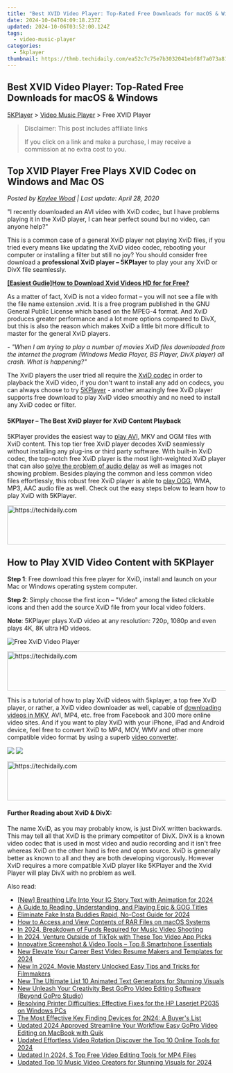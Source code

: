 ```yaml
---
title: "Best XVID Video Player: Top-Rated Free Downloads for macOS & Windows"
date: 2024-10-04T04:09:18.237Z
updated: 2024-10-06T03:52:00.124Z
tags:
  - video-music-player
categories:
  - 5kplayer
thumbnail: https://thmb.techidaily.com/ea52c7c75e7b3032041ebf8f7a073a81be868964630fead8d644714b724c8d98.jpg
---
```


## Best XVID Video Player: Top-Rated Free Downloads for macOS & Windows

[5KPlayer](https://tools.techidaily.com/5kplayer/products/) \> [Video Music Player](https://tools.techidaily.com/5kplayer/video-music-player/) \> Free XVID Player

>  Disclaimer: This post includes affiliate links
>
>  If you click on a link and make a purchase, I may receive a commission at no extra cost to you.
>

## Top XVID Player Free Plays XVID Codec on Windows and Mac OS

 _Posted by [Kaylee Wood](https://www.quora.com/profile/Amanda-Hu-21) | Last update: April 28, 2020_

"I recently downloaded an AVI video with XviD codec, but I have problems playing it in the XviD player, I can hear perfect sound but no video, can anyone help?"

This is a common case of a general XviD player not playing XviD files, if you tried every means like updating the XviD video codec, rebooting your computer or installing a filter but still no joy? You should consider free download a **professional XviD player – 5KPlayer** to play your any XviD or DivX file seamlessly.

**[\[Easiest Gudie\]How to Download Xvid Videos HD for for Free?](https://tools.techidaily.com/5kplayer/youtube-download/)**

As a matter of fact, XviD is not a video format – you will not see a file with the file name extension .xvid. It is a free program published in the GNU General Public License which based on the MPEG-4 format. And XviD produces greater performance and a lot more options compared to DivX, but this is also the reason which makes XviD a little bit more difficult to master for the general XviD players.

_\- "When I am trying to play a number of movies XviD files downloaded from the internet the program (Windows Media Player, BS Player, DivX player) all crash. What is happening?"_ 

 The XviD players the user tried all require the [XviD codec](https://tools.techidaily.com/5kplayer/video-music-player/) in order to playback the XviD video, if you don't want to install any add on codecs, you can always choose to try [5KPlayer](https://tools.techidaily.com/5kplayer/products/) \- another amazingly free XviD player supports free download to play XviD video smoothly and no need to install any XviD codec or filter.

#### **5KPlayer – The Best XviD player for XviD Content Playback**

5KPlayer provides the easiest way to [play AVI](https://tools.techidaily.com/5kplayer/video-music-player/), MKV and OGM files with XviD content. This top tier free XviD player decodes XviD seamlessly without installing any plug-ins or third party software. With built-in XviD codec, the top-notch free XviD player is the most light-weighted XviD player that can also [solve the problem of audio delay](https://tools.techidaily.com/5kplayer/video-music-player/) as well as images not showing problem. Besides playing the common and less common video files effortlessly, this robust free XviD player is able to [play OGG](https://tools.techidaily.com/5kplayer/video-music-player/), WMA, MP3, AAC audio file as well. Check out the easy steps below to learn how to play XviD with 5KPlayer. 

<!-- affiliate ads begin -->
<a href="https://appsumo.8odi.net/c/5597632/2105864/7443" target="_top" id="2105864">
  <img src="//a.impactradius-go.com/display-ad/7443-2105864" border="0" alt="https://techidaily.com" width="728" height="90"/>
</a>
<img height="0" width="0" src="https://appsumo.8odi.net/i/5597632/2105864/7443" style="position:absolute;visibility:hidden;" border="0" />
<!-- affiliate ads end -->

## How to Play XVID Video Content with 5KPlayer

**Step 1**: Free download this free player for XviD, install and launch on your Mac or Windows operating system computer. 

**Step 2**: Simply choose the first icon – "Video" among the listed clickable icons and then add the source XviD file from your local video folders. 

**Note**: 5KPlayer plays XviD video at any resolution: 720p, 1080p and even plays 4K, 8K ultra HD videos. 

![Free XviD Video Player](https://www.5kplayer.com/video-music-player/img/free-4k-video-player-02.jpg) 

<!-- affiliate ads begin -->
<a href="https://unicoeye.pxf.io/c/5597632/2148774/18498" target="_top" id="2148774">
  <img src="//a.impactradius-go.com/display-ad/18498-2148774" border="0" alt="https://techidaily.com" width="728" height="90"/>
</a>
<img height="0" width="0" src="https://unicoeye.pxf.io/i/5597632/2148774/18498" style="position:absolute;visibility:hidden;" border="0" />
<!-- affiliate ads end -->

This is a tutorial of how to play XviD videos with 5kplayer, a top free XviD player, or rather, a XviD video downloader as well, capable of [downloading videos in MKV](https://tools.techidaily.com/5kplayer/youtube-download/), AVI, MP4, etc. free from Facebook and 300 more online video sites. And if you want to play XviD with your iPhone, iPad and Android device, feel free to convert XviD to MP4, MOV, WMV and other more compatible video format by using a superb [video converter](https://tools.techidaily.com/5kplayer/products/). 

[![](https://www.5kplayer.com/video-music-player/../button/freedownwhitewin.png)](https://tools.techidaily.com/5kplayer/products/) [![](https://www.5kplayer.com/video-music-player/../button/freedownbackmac.png)](https://tools.techidaily.com/5kplayer/products/) 

<!-- affiliate ads begin -->
<a href="https://appsumo.8odi.net/c/5597632/2094483/7443" target="_top" id="2094483">
  <img src="//a.impactradius-go.com/display-ad/7443-2094483" border="0" alt="https://techidaily.com" width="728" height="90"/>
</a>
<img height="0" width="0" src="https://appsumo.8odi.net/i/5597632/2094483/7443" style="position:absolute;visibility:hidden;" border="0" />
<!-- affiliate ads end -->

#### **Further Reading about XviD & DivX:**

The name XviD, as you may probably know, is just DivX written backwards. This may tell all that XviD is the primary competitor of DivX. DivX is a known video codec that is used in most video and audio recording and it isn't free whereas XviD on the other hand is free and open source. XviD is generally better as known to all and they are both developing vigorously. However XviD requires a more compatible XviD player like 5KPlayer and the Xvid Player will play DivX with no problem as well.

<ins class="adsbygoogle"
     style="display:block"
     data-ad-format="autorelaxed"
     data-ad-client="ca-pub-7571918770474297"
     data-ad-slot="1223367746"></ins>

<ins class="adsbygoogle"
     style="display:block"
     data-ad-client="ca-pub-7571918770474297"
     data-ad-slot="8358498916"
     data-ad-format="auto"
     data-full-width-responsive="true"></ins>

<span class="atpl-alsoreadstyle">Also read:</span>
<div><ul>
<li><a href="https://fox-blue.techidaily.com/new-breathing-life-into-your-ig-story-text-with-animation-for-2024/"><u>[New] Breathing Life Into Your IG Story Text with Animation for 2024</u></a></li>
<li><a href="https://games-able.techidaily.com/a-guide-to-reading-understanding-and-playing-epic-and-gog-titles/"><u>A Guide to Reading, Understanding, and Playing Epic & GOG Titles</u></a></li>
<li><a href="https://instagram-video-recordings.techidaily.com/eliminate-fake-insta-buddies-rapid-no-cost-guide-for-2024/"><u>Eliminate Fake Insta Buddies Rapid, No-Cost Guide for 2024</u></a></li>
<li><a href="https://techno-recovery.techidaily.com/how-to-access-and-view-contents-of-rar-files-on-macos-systems/"><u>How to Access and View Contents of RAR Files on macOS Systems</u></a></li>
<li><a href="https://extra-information.techidaily.com/in-2024-breakdown-of-funds-required-for-music-video-shooting/"><u>In 2024, Breakdown of Funds Required for Music Video Shooting</u></a></li>
<li><a href="https://tiktok-video-recordings.techidaily.com/in-2024-venture-outside-of-tiktok-with-these-top-video-app-picks/"><u>In 2024, Venture Outside of TikTok with These Top Video App Picks</u></a></li>
<li><a href="https://extra-information.techidaily.com/innovative-screenshot-and-video-tools-top-8-smartphone-essentials/"><u>Innovative Screenshot & Video Tools – Top 8 Smartphone Essentials</u></a></li>
<li><a href="https://video-ai-editor.techidaily.com/new-elevate-your-career-best-video-resume-makers-and-templates-for-2024/"><u>New Elevate Your Career Best Video Resume Makers and Templates for 2024</u></a></li>
<li><a href="https://video-ai-editor.techidaily.com/new-in-2024-movie-mastery-unlocked-easy-tips-and-tricks-for-filmmakers/"><u>New In 2024, Movie Mastery Unlocked Easy Tips and Tricks for Filmmakers</u></a></li>
<li><a href="https://video-ai-editor.techidaily.com/new-the-ultimate-list-10-animated-text-generators-for-stunning-visuals/"><u>New The Ultimate List 10 Animated Text Generators for Stunning Visuals</u></a></li>
<li><a href="https://video-ai-editor.techidaily.com/new-unleash-your-creativity-best-gopro-video-editing-software-beyond-gopro-studio/"><u>New Unleash Your Creativity Best GoPro Video Editing Software (Beyond GoPro Studio)</u></a></li>
<li><a href="https://hardware-updates.techidaily.com/resolving-printer-difficulties-effective-fixes-for-the-hp-laserjet-p2035-on-windows-pcs/"><u>Resolving Printer Difficulties: Effective Fixes for the HP Laserjet P2035 on Windows PCs</u></a></li>
<li><a href="https://buynow-help.techidaily.com/the-most-effective-key-finding-devices-for-2n24-a-buyers-list/"><u>The Most Effective Key Finding Devices for 2N24: A Buyer's List</u></a></li>
<li><a href="https://video-ai-editor.techidaily.com/updated-2024-approved-streamline-your-workflow-easy-gopro-video-editing-on-macbook-with-quik/"><u>Updated 2024 Approved Streamline Your Workflow Easy GoPro Video Editing on MacBook with Quik</u></a></li>
<li><a href="https://video-ai-editor.techidaily.com/updated-effortless-video-rotation-discover-the-top-10-online-tools-for-2024/"><u>Updated Effortless Video Rotation Discover the Top 10 Online Tools for 2024</u></a></li>
<li><a href="https://video-ai-editor.techidaily.com/updated-in-2024-s-top-free-video-editing-tools-for-mp4-files/"><u>Updated In 2024, S Top Free Video Editing Tools for MP4 Files</u></a></li>
<li><a href="https://video-ai-editor.techidaily.com/updated-top-10-music-video-creators-for-stunning-visuals-for-2024/"><u>Updated Top 10 Music Video Creators for Stunning Visuals for 2024</u></a></li>
</ul></div>

